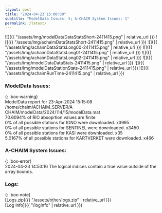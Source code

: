 ```yaml
---
layout: post
title: "2024-04-23 15:00:00"
subtitle: "ModelData Issues: 5; A-CHAIM System Issues: 1"
permalink: /latest/
---
```


![]({{ "/assets/img/modelDataDataStatsShort-2411415.png" | relative_url }})
![]({{ "/assets/img/achaimDataStatsShort-2411415.png" | relative_url }})
![]({{ "/assets/img/achaimDataStatsLong00-2411415.png" | relative_url }})
![]({{ "/assets/img/achaimDataStatsLong01-2411415.png" | relative_url }})
![]({{ "/assets/img/achaimDataStatsLong02-2411415.png" | relative_url }})
![]({{ "/assets/img/modelDataDataStats-2411415.png" | relative_url }})
![]({{ "/assets/img/modelDataStationStats-2411415.png" | relative_url }})
![]({{ "/assets/img/achaimRunTime-2411415.png" | relative_url }})


### ModelData Issues:  
  
{: .box-warning}  
 ModelData report for 23-Apr-2024 15:15:08   
 /home/chaim/ACHAIM_SERVER/A-CHAIM/modelData/2024/114/15/modelData.mat   
 70.6094% of RIO absoprtion values are finite   
 0% of all possible stations for IONO were downloaded. x3995   
 0% of all possible stations for SENTINEL were downloaded. x3450   
 0% of all possible stations for KASI were downloaded. x35   
 5.0167% of all possible stations for KARTVERKET were downloaded. x466   
  
### A-CHAIM System Issues:  
  
{: .box-error}  
2024-04-23 14:50:16 The logical indices contain a true value outside of the array bounds.  

### Logs:  
  
{: .box-note}  
[Logs.zip]({{ "/assets/other/logs.zip" | relative_url }})  
[Log Info]({{ "/logInfo" | relative_url }})  
